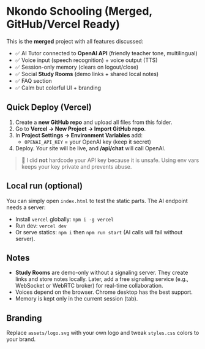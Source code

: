 # Nkondo Schooling (Merged, GitHub/Vercel Ready)

This is the **merged** project with all features discussed:

- ✅ AI Tutor connected to **OpenAI API** (friendly teacher tone, multilingual)
- ✅ Voice input (speech recognition) + voice output (TTS)
- ✅ Session-only memory (clears on logout/close)
- ✅ Social **Study Rooms** (demo links + shared local notes)
- ✅ FAQ section
- ✅ Calm but colorful UI + branding

## Quick Deploy (Vercel)

1. Create a **new GitHub repo** and upload all files from this folder.
2. Go to **Vercel → New Project → Import GitHub repo**.
3. In **Project Settings → Environment Variables** add:
   - `OPENAI_API_KEY` = your OpenAI key (keep it secret)
4. Deploy. Your site will be live, and **/api/chat** will call OpenAI.

> 🔐 I did **not** hardcode your API key because it is unsafe. Using env vars keeps your key private and prevents abuse.

## Local run (optional)

You can simply open `index.html` to test the static parts. The AI endpoint needs a server:
- Install `vercel` globally: `npm i -g vercel`
- Run dev: `vercel dev`
- Or serve statics: `npm i` then `npm run start` (AI calls will fail without server).

## Notes

- **Study Rooms** are demo-only without a signaling server. They create links and store notes locally. Later, add a free signaling service (e.g., WebSocket or WebRTC broker) for real-time collaboration.
- Voices depend on the browser. Chrome desktop has the best support.
- Memory is kept only in the current session (tab).

## Branding

Replace `assets/logo.svg` with your own logo and tweak `styles.css` colors to your brand.
